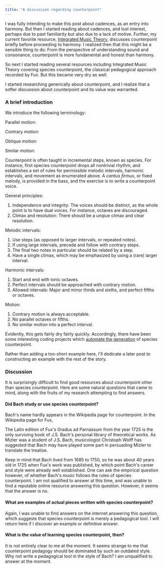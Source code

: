 ```yaml
---
title: "A discussion regarding counterpoint"
---
```


I was fully intending to make this post about cadences, as an entry into harmony. But then I started reading about cadences, and lost interest, perhaps due to past familiarity but also due to a lack of motive. Further, my current favorite resource, [Integrated Music Theory](https://intmus.github.io/inttheory20-21/05-counterpoint-embell-shapes/1-introcounterpoint.html), discusses counterpoint briefly before proceeding to harmony. I realized then that this might be a sensible thing to do: From the perspective of understanding sound and consonance, counterpoint is more fundamental and honest than harmony.

So next I started reading several resources including Integrated Music Theory covering species counterpoint, the classical pedagogical approach recorded by Fux. But this became very dry as well.

I started researching generically about counterpoint, and I realize that a softer discussion about counterpoint and its value was warranted.


### A brief introduction

We introduce the following terminology:

Parallel motion:

<div id="score"></div>
<script>
makeInteractive("score", `
X:1
L:1/4
K:C
Q:1/2=60
V:1
C|D|E|F
V:2 clef=bass
C,|D,|E,|F,
`);
</script>

Contrary motion:
<div id="score2"></div>
<script>
makeInteractive("score2", `
X:1
L:1/4
K:C
Q:1/2=60
V:1
C|D|E|F
V:2 clef=bass
C,|B,,|A,,|G,,
`);
</script>

Oblique motion:
<div id="score3"></div>
<script>
makeInteractive("score3", `
X:1
L:1/4
K:C
Q:1/2=60
V:1
C|C|C|C
V:2 clef=bass
C,|B,,|A,,|G,,
`);
</script>


Similar motion:
<div id="score4"></div>
<script>
makeInteractive("score4", `
X:1
L:1/4
K:C
Q:1/2=60
V:1
C|E|G|B
V:2 clef=bass
C,|D,|E,|F,
`);
</script>

Counterpoint is often taught in incremental steps, known as species. For instance, first species counterpoint drops all nontrivial rhythm, and establishes a set of rules for permissible melodic intervals, harmonic intervals, and movement as enumerated above. A _cantus firmus_, or fixed melody, is provided in the bass, and the exercise is to write a counterpoint voice.

General principles:

1. Independence and integrity: The voices should be distinct, as the whole point is to have dual voices. For instance, octaves are discouraged.
2. Climax and resolution: There should be a unqiue climax and clear resolution.

Melodic intervals: 

1. Use steps (as opposed to larger intervals, or repeated notes).
2. If using large intervals, precede and follow with contrary steps.
3. The final two notes in particular should be related by a step.
2. Have a single climax, which may be emphasized by using a (rare) larger interval.

Harmonic intervals:

1. Start and end with tonic octaves.
2. Perfect intervals should be approached with contrary motion.
3. Allowed intervals: Major and minor thirds and sixths, and perfect fifths or octaves.

Motion:

1. Contrary motion is always acceptable.
2. No parallel octaves or fifths.
3. No similar motion into a perfect interval.

Evidently, this gets fairly dry fairly quickly. Accordingly, there have been some interesting coding projects which [automate the generation](https://luckytoilet.wordpress.com/2011/08/10/algorithmic-counterpoint-how-i-wrote-a-computer-program-to-generate-music-at-mathcamp-2011/) of species counterpoint.

Rather than adding a too-short example here, I'll dedicate a later post to constructing an example with the rest of the story.

### Discussion

It is surprisingly difficult to find good resources about counterpoint other than species counterpoint. Here are some natural questions that came to mind, along with the fruits of my research attempting to find answers.

#### Did Bach study or use species counterpoint?

Bach's name hardly appears in the Wikipedia page for counterpoint. In the Wikipedia page for Fux,

<div class="media">
 <p>The Latin edition of Fux's Gradus ad Parnassum from the year 1725 is the only surviving book of J.S. Bach's personal library of theoretical works. As Mizler was a student of J.S. Bach, musicologist Christoph Wolff has suggested that Bach may have played some part in persuading Mizler to translate the treatise.</p>
</div>

Keep in mind that Bach lived from 1685 to 1750, so he was about 40 years old in 1725 when Fux's work was published, by which point Bach's career and style were already well established. One can ask the empirical question however, of whether Bach's music follows the rules of species counterpoint. I am not qualified to answer at this time, and was unable to find a reputable online resource answering this question. However, it seems that the answer is no.

#### What are examples of actual pieces written with species counterpoint?

Again, I was unable to find answers on the internet answering this question, which suggests that species counterpoint is merely a pedagogical tool. I will return here if I discover an example or definitive answer.

#### What is the value of learning species counterpoint, then?

It is not entirely clear to me at the moment. It seems strange to me that counterpoint pedagogy should be dominated by such an outdated style. Why not write a pedagogical tool in the style of Bach? I am unqualified to answer at the moment.
